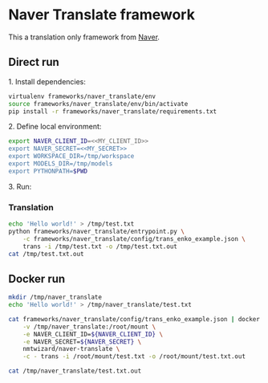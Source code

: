 # Naver Translate framework

This a translation only framework from [Naver](https://developers.naver.com/docs/nmt/reference/).

## Direct run

1\. Install dependencies:

```bash
virtualenv frameworks/naver_translate/env
source frameworks/naver_translate/env/bin/activate
pip install -r frameworks/naver_translate/requirements.txt
```

2\. Define local environment:

```bash
export NAVER_CLIENT_ID=<<MY_CLIENT_ID>>
export NAVER_SECRET=<<MY_SECRET>>
export WORKSPACE_DIR=/tmp/workspace
export MODELS_DIR=/tmp/models
export PYTHONPATH=$PWD
```

3\. Run:

### Translation

```bash
echo 'Hello world!' > /tmp/test.txt
python frameworks/naver_translate/entrypoint.py \
    -c frameworks/naver_translate/config/trans_enko_example.json \
    trans -i /tmp/test.txt -o /tmp/test.txt.out
cat /tmp/test.txt.out
```

## Docker run

```bash
mkdir /tmp/naver_translate
echo 'Hello world!' > /tmp/naver_translate/test.txt

cat frameworks/naver_translate/config/trans_enko_example.json | docker run -i --rm \
    -v /tmp/naver_translate:/root/mount \
    -e NAVER_CLIENT_ID=${NAVER_CLIENT_ID} \
    -e NAVER_SECRET=${NAVER_SECRET} \
    nmtwizard/naver-translate \
    -c - trans -i /root/mount/test.txt -o /root/mount/test.txt.out

cat /tmp/naver_translate/test.txt.out
```
